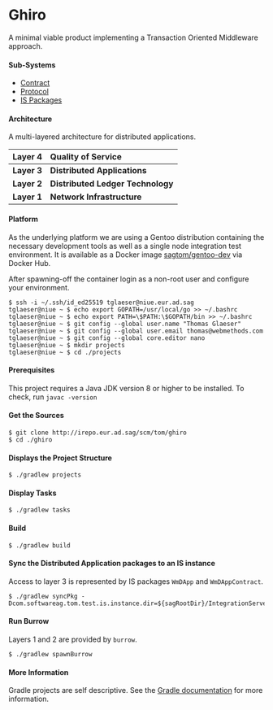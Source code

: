 # Ghiro
A minimal viable product implementing a Transaction Oriented Middleware approach.

#### Sub-Systems
* [Contract](./modules/contract)
* [Protocol](./modules/protocol)
* [IS Packages](./packages)

#### Architecture
A multi-layered architecture for distributed applications.

|Layer 4|Quality of Service|
|------:|:-----------------|
|**Layer 3**|**Distributed Applications**|
|**Layer 2**|**Distributed Ledger Technology**|
|**Layer 1**|**Network Infrastructure**|

#### Platform
As the underlying platform we are using a Gentoo distribution containing the necessary development tools as well as a single
node integration test environment. It is available as a Docker image [sagtom/gentoo-dev](https://hub.docker.com/r/sagtom/gentoo-dev)
via Docker Hub.

After spawning-off the container login as a non-root user and configure your environment.
````
$ ssh -i ~/.ssh/id_ed25519 tglaeser@niue.eur.ad.sag
tglaeser@niue ~ $ echo export GOPATH=/usr/local/go >> ~/.bashrc
tglaeser@niue ~ $ echo export PATH=\$PATH:\$GOPATH/bin >> ~/.bashrc
tglaeser@niue ~ $ git config --global user.name "Thomas Glaeser"
tglaeser@niue ~ $ git config --global user.email thomas@webmethods.com
tglaeser@niue ~ $ git config --global core.editor nano
tglaeser@niue ~ $ mkdir projects
tglaeser@niue ~ $ cd ./projects
````

#### Prerequisites
This project requires a Java JDK version 8 or higher to be installed.
To check, run `javac -version`

#### Get the Sources
```
$ git clone http://irepo.eur.ad.sag/scm/tom/ghiro
$ cd ./ghiro
```

#### Displays the Project Structure
```
$ ./gradlew projects
```

#### Display Tasks
```
$ ./gradlew tasks
```

#### Build
```
$ ./gradlew build
```

#### Sync the Distributed Application packages to an IS instance
Access to layer 3 is represented by IS packages `WmDApp` and `WmDAppContract`.
```
$ ./gradlew syncPkg -Dcom.softwareag.tom.test.is.instance.dir=${sagRootDir}/IntegrationServer/instances/default
```

#### Run Burrow
Layers 1 and 2 are provided by `burrow`.
```
$ ./gradlew spawnBurrow
```

#### More Information
Gradle projects are self descriptive. See the [Gradle documentation](https://gradle.org/docs) for more information.
